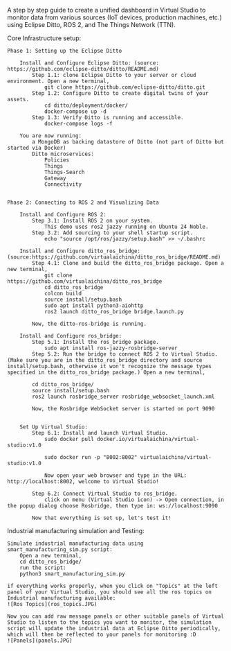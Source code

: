 A step by step guide to create a unified dashboard in Virtual Studio to monitor data from various sources (IoT devices, production machines, etc.) using Eclipse Ditto, ROS 2, and The Things Network (TTN).

Core Infrastructure setup:

    Phase 1: Setting up the Eclipse Ditto

        Install and Configure Eclipse Ditto: (source: https://github.com/eclipse-ditto/ditto/README.md)
            Step 1.1: clone Eclipse Ditto to your server or cloud environment. Open a new terminal,
                git clone https://github.com/eclipse-ditto/ditto.git
            Step 1.2: Configure Ditto to create digital twins of your assets.
                cd ditto/deployment/docker/
                docker-compose up -d
            Step 1.3: Verify Ditto is running and accessible.
                docker-compose logs -f

        You are now running:
            a MongoDB as backing datastore of Ditto (not part of Ditto but started via Docker)
            Ditto microservices:
                Policies
                Things
                Things-Search
                Gateway
                Connectivity


    Phase 2: Connecting to ROS 2 and Visualizing Data

        Install and Configure ROS 2:
            Step 3.1: Install ROS 2 on your system.
                This demo uses ros2 jazzy running on Ubuntu 24 Noble.
            Step 3.2: Add sourcing to your shell startup script.
                echo "source /opt/ros/jazzy/setup.bash" >> ~/.bashrc

        Install and Configure ditto_ros_bridge: (source:https://github.com/virtualaichina/ditto_ros_bridge/README.md)
            Step 4.1: Clone and build the ditto_ros_bridge package. Open a new terminal,
                git clone https://github.com/virtualaichina/ditto_ros_bridge
                cd ditto_ros_bridge
                colcon build
                source install/setup.bash 
                sudo apt install python3-aiohttp
                ros2 launch ditto_ros_bridge bridge.launch.py
            
            Now, the ditto-ros-bridge is running.

        Install and Configure ros_bridge:
            Step 5.1: Install the ros_bridge package.
                sudo apt install ros-jazzy-rosbridge-server
            Step 5.2: Run the bridge to connect ROS 2 to Virtual Studio. (Make sure you are in the ditto_ros_bridge directory and source install/setup.bash, otherwise it won't recognize the message types specified in the ditto_ros_bridge package.) Open a new terminal,

            cd ditto_ros_bridge/
            source install/setup.bash
            ros2 launch rosbridge_server rosbridge_websocket_launch.xml
            
            Now, the Rosbridge WebSocket server is started on port 9090


        Set Up Virtual Studio:
            Step 6.1: Install and launch Virtual Studio.
                sudo docker pull docker.io/virtualaichina/virtual-studio:v1.0

                sudo docker run -p "8002:8002" virtualaichina/virtual-studio:v1.0

                Now open your web browser and type in the URL: http://localhost:8002, welcome to Virtual Studio!
            
            Step 6.2: Connect Virtual Studio to ros_bridge.
                click on menu (Virtual Studio icon) -> Open connection, in the popup dialog choose Rosbridge, then type in: ws://localhost:9090

            Now that everything is set up, let's test it!


Industrial manufacturing simulation and Testing:

    Simulate industrial manufacturing data using smart_manufacturing_sim.py script:
        Open a new terminal,  
        cd ditto_ros_bridge/
        run the script: 
        python3 smart_manufacturing_sim.py

    if everything works properly, when you click on "Topics" at the left panel of your Virtual Studio, you should see all the ros topics on Industrial manufacturing available:
    ![Ros Topics](ros_topics.JPG)

    Now you can add raw message panels or other suitable panels of Virtual Studio to listen to the topics you want to monitor, the simulation script will update the industrial data at Eclipse Ditto periodically, which will then be reflected to your panels for monitoring :D
    ![Panels](panels.JPG)
